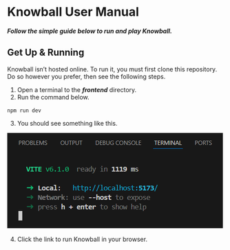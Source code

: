 # Knowball User Manual

***Follow the simple guide below to run and play Knowball.***

## Get Up & Running

Knowball isn’t hosted online. To run it, you must first clone this repository. Do so however you prefer, then see the following steps.

1.	Open a terminal to the ***frontend*** directory.
2.	Run the command below.

```
npm run dev
```

3.	You should see something like this.

![Desired outcome of the command in step 3](./step3result.png)

4.	Click the link to run Knowball in your browser.
